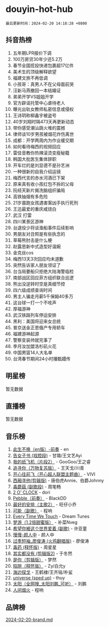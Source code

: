 # douyin-hot-hub

`最后更新时间：2024-02-20 14:18:28 +0800`

## 抖音热榜

1. 五年期LPR报价下调
1. 100万房贷30年少还5.2万
1. 春节全国揽投快递包裹超17亿件
1. 美术生的顶级解释欲望
1. 福建文旅不再低调
1. 小孩哥：真男人不在父母面前哭
1. 汪新马燕撤回一本结婚证
1. 弟弟开学VS姐姐开学
1. 官方辟谣托管中心虐待老人
1. 曝光出轨女教师私密信息或侵权
1. 王诗玥称柳鑫宇被盗号
1. 40岁刘翔时隔473天再更新动态
1. 带你感受潮汕跳火堆的震撼
1. 律师谈10岁男孩被烟花炸伤离世
1. 成都：开学两周内为作业缓交期
1. 如何看待梅西的视频回应
1. 雷佳音教你热辣滚烫变瘦秘籍
1. 韩国大批医生集体辞职
1. 开车烂的是刘显德不是孙艺洲
1. 一种很新的自我介绍运镜
1. 梅西代言的赤水河酒已下架
1. 原来真有收小孩红包不拆的父母
1. 阮经天新片揭洗脑组织骗局
1. 高铁抽烟有多危险
1. 21岁晨跑女孩遇害案凶手执行死刑
1. 王迅最爱的重庆咸烧白
1. 武汉 打雷
1. 四川某景区游神
1. 台退役少将谈渔船事件后续影响
1. 男朋友对丑照是有些执念的
1. 草莓熊肘击是什么梗
1. 赵露思新中式造型好温婉
1. 金克丝cos
1. 梅西13天3次回应均未道歉
1. 突然告诉家人朋友领证了
1. 台当局要船只拒绝大陆海警临检
1. 南部战区回应菲方组织联合巡逻
1. 熊出没逆转时空是真细节控
1. 四六级成绩查询时间
1. 男主人骗走月薪5千保姆40多万
1. 这台球一打一个不吱声
1. 厚福游神
1. 武汉铁路列车停运安排
1. 黑利：美国将迎来女总统
1. 普京送金正恩俄产专用轿车
1. 福建游神起源
1. 警察变装帅就完事了
1. 李月汝加盟洛杉矶火花
1. 中国男篮14人大名单
1. 台湾春节期间24小时播甄嬛传

## 明星榜

暂无数据

## 直播榜

暂无数据

## 音乐榜

1. [此生不换（en版）-前奏](https://sf5-hl-cdn-tos.douyinstatic.com/obj/tos-cn-ve-2774/oMDvUGwhKrKYDEqXiMYEwxZqBWIJFA92CiLAO) - en
1. [告女子书 (戏腔段)](https://sf5-hl-cdn-tos.douyinstatic.com/obj/tos-cn-ve-2774/osCCzFxWgstBDi92ZfBB4ht7gQENBmQMAl0eI6) - 甘璐/王文艺Ayi
1. [我的纸飞机（片段2）](https://sf5-hl-cdn-tos.douyinstatic.com/obj/tos-cn-ve-2774/oM2ZrKcg2CD5AeRB2gkeXOFB1IxAGJdZPazYHf) - GooGoo/王之睿
1. [追寻你（万物复苏版）](https://sf3-cdn-tos.douyinstatic.com/obj/tos-cn-ve-2774/oYeAZJsbjIDit9APmBg8u6uDUQnHmoCf3gbo74) - 王天戈/川青
1. [开心往前飞（开心超人联盟主题曲）](https://sf5-hl-cdn-tos.douyinstatic.com/obj/tos-cn-ve-2774/9d8fb7c82cf1421fb93a9fe925275e0a) - VIVI
1. [西厢寻他(剪辑版)](https://sf6-cdn-tos.douyinstatic.com/obj/tos-cn-ve-2774/oUsAVfAQKlRNxEv5qxvIB8o5qmIWUcXbzJKJhw) - 唐伯虎Annie、伯爵Johnny
1. [毒蘑菇 (副歌段)](https://sf5-hl-cdn-tos.douyinstatic.com/obj/tos-cn-ve-2774/ocDEUsfdLjxnlFXtfogBCiQCEqYB7QZgZ8VViM) - 周笔畅
1. [2 O' CLOCK](https://sf6-cdn-tos.douyinstatic.com/obj/tos-cn-ve-2774/oIUBICeqlYQHTigCBOnCMlwBZJkgiBjt1oDfbg) - dori
1. [Pebble（前奏）](https://sf6-cdn-tos.douyinstatic.com/obj/tos-cn-ve-2774/5e6913036e674b34b92df6abd1361f00) - BlackDD
1. [最好的安排（主歌2）](https://sf5-hl-cdn-tos.douyinstatic.com/obj/tos-cn-ve-2774/oMMZX1DuHpMwgoDztBmZswgQnbCeeANZxBHkFY) - 旺仔小乔
1. [可能（副歌）](https://sf3-cdn-tos.douyinstatic.com/obj/tos-cn-ve-2774/cde1731888894259b333569393c2fb51) - 程响
1. [Every Time We Touch](https://sf5-hl-cdn-tos.douyinstatic.com/obj/tos-cn-ve-2774/ogN6lUKQeBBfEVhIOMikG1CcJjugxk1tztZyhP) - Dream Tunes
1. [梦游（1.2倍甜蜜版）](https://sf5-hl-cdn-tos.douyinstatic.com/obj/tos-cn-ve-2774/o4gyAUm8hwufoEABmwVIiQtHsFuGzAEEWtNMzo) - 补菜Nveg
1. [希望你被这个世界爱着 (副歌)](https://sf3-cdn-tos.douyinstatic.com/obj/tos-cn-ve-2774/oUHCmWQfZlE3QQBKBeD8rCFLpJzPgCpImhsxMt) - 许亚童
1. [慢慢-颜人中](https://sf6-cdn-tos.douyinstatic.com/obj/tos-cn-ve-2774/ocjHNfBXdBxQNC8ZGAeoLMFTUgtBg8bkExunDC) - 颜人中
1. [过季短袖_廖俊涛 (火鸡翻唱版)](https://sf6-cdn-tos.douyinstatic.com/obj/tos-cn-ve-2774/ogQVJl0tRBKxQgZji7YClFEBrVDeHpPTWfCZbQ) - 廖俊涛
1. [毒药 (释怀版)](https://sf5-hl-cdn-tos.douyinstatic.com/obj/tos-cn-ve-2774/oYILMEAzspdZBIzy4frJNB8ZHPHWAhiwowd4Ad) - 周星星
1. [其实都没有 (剪辑版2)](https://sf6-cdn-tos.douyinstatic.com/obj/tos-cn-ve-2774/oEBNQenHZtBhxYjGgUDQk0BCHTigQafgFlbQ7k) - 于冬然
1. [是你（剪辑版）](https://sf5-hl-cdn-tos.douyinstatic.com/obj/tos-cn-ve-2774/46019dae783c4c969944217fe1cfafc4) - 梦然
1. [陷阱（释怀版）](https://sf6-cdn-tos.douyinstatic.com/obj/tos-cn-ve-2774/oE8C21LeZrzKLDFfQYgMzx4GAIHageG5IzayY7) - Zy/白允y
1. [海边探戈](https://sf5-hl-cdn-tos.douyinstatic.com/obj/tos-cn-ve-2774/os9gE0VQCGqt6VQkZDyBBYvfSDY0QFe3vVmubn) - 王鹤棣/王齐铭/朴鲨
1. [universe (sped up)](https://sf5-hl-cdn-tos.douyinstatic.com/obj/tos-cn-ve-2774/oIQnurQLDCsdYeegkM4CKuVb23MZBXtX6QB8bv) - thuy
1. [太阳（全网搜_太阳刘鹏_可听）](https://sf5-hl-cdn-tos.douyinstatic.com/obj/tos-cn-ve-2774/ogWbyIQnlBFImVbeDocRdCIYtBHlbJXgfZMvgz) - 刘鹏
1. [人间烟火](https://sf5-hl-cdn-tos.douyinstatic.com/obj/tos-cn-ve-2774/947983139f35446684610238bba8e7a9) - 程响

## 品牌榜

[2024-02-20-brand.md](2024-02-20-brand.md)
